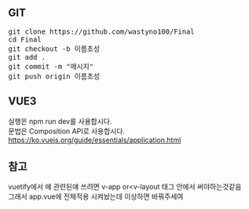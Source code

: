 ## GIT
<pre>
git clone https://github.com/wastyno100/Final
cd Final
git checkout -b 이름초성
git add .
git commit -m "메시지"
git push origin 이름초성
</pre>
 

## VUE3
실행은 npm run dev를 사용합시다.  
문법은 Composition API로 사용합시다.  
https://ko.vuejs.org/guide/essentials/application.html


## 참고  
vuetify에서 얘 관련된얘 쓰려면 v-app or<v-layout 태그 안에서 써야하는것같음  
그래서 app.vue에 전체적용 시켜놨는데 이상하면 바꿔주세여

